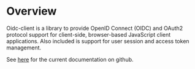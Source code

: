 Overview
========

Oidc-client is a library to provide OpenID Connect (OIDC) and OAuth2
protocol support for client-side, browser-based JavaScript client
applications. Also included is support for user session and access token
management.

See [here](https://github.com/IdentityModel/oidc-client-js/wiki) for the
current documentation on github.

